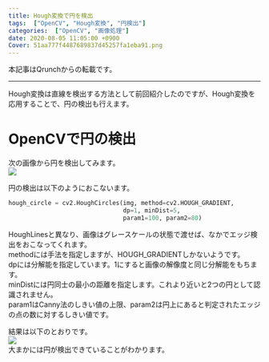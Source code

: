 ```yaml
---
title: Hough変換で円を検出
tags:  ["OpenCV", "Hough変換", "円検出"]
categories:  ["OpenCV", "画像処理"]
date: 2020-08-05 11:05:00 +0900
Cover: 51aa777f4487689837d45257fa1eba91.png
---
```

本記事はQrunchからの転載です。
___

Hough変換は直線を検出する方法として前回紹介したのですが、Hough変換を応用することで、円の検出も行えます。

# OpenCVで円の検出

次の画像から円を検出してみます。  
![](e976800df4c7c67950f6c87dadab89b3.png)

円の検出は以下のようにおこないます。

```Python
hough_circle = cv2.HoughCircles(img, method=cv2.HOUGH_GRADIENT,
                                dp=1, minDist=5, 
                                param1=100, param2=80)

```

HoughLinesと異なり、画像はグレースケールの状態で渡せば、なかでエッジ検出をおこなってくれます。  
methodには手法を指定しますが、HOUGH_GRADIENTしかないようです。  
dpには分解能を指定しています。1にすると画像の解像度と同じ分解能をもちます。  
minDistには円同士の最小の距離を指定します。これより近いと2つの円として認識されません。  
param1はCanny法のしきい値の上限、param2は円上にあると判定されたエッジの点の数に対するしきい値です。

結果は以下のとおりです。  
![](51aa777f4487689837d45257fa1eba91.png)  
大まかには円が検出できていることがわかります。
